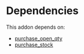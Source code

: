 # Dependencies

This addon depends on:

- [purchase_open_qty](https://github.com/bringout/oca-workflow-process)
- [purchase_stock](https://github.com/bringout/oca-ocb-warehouse/tree/0ee5ffef60413a71dceb350918ad3fb572ec1875/odoo-bringout-oca-ocb-purchase_stock)
